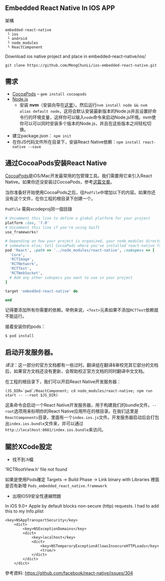 ## Embedded React Native In IOS APP

架構

```
embedded-react-native
 └ ios
 └ android
 └ node_modules
 └ ReactComponent

```

Download ios native project and place in embedded-react-native/ios/

`git clone https://github.com/MengChunLi/ios-embedded-react-native.git`

## 需求

- [CocoaPods](http://cocoapods.org/) – `gem install cocoapods`
- [Node.js](http://nodejs.org)
    - 安装 **nvm**（安装向导在[这里](https://github.com/creationix/nvm#installation)）。然后运行`nvm install node && nvm alias default node`，这将会默认安装最新版本的Node.js并且设置好命令行的环境变量，这样你可以输入`node`命令来启动Node.js环境。nvm使你可以可以同时安装多个版本的Node.js，并且在这些版本之间轻松切换。
- 建立package.json： `npm init`
- 在你JS代码文件所在目录下，安装React Native依赖：`npm install react-native --save`

## 通过CocoaPods安装React Native

[CocoaPods](http://cocoapods.org/)是iOS/Mac开发最常用的包管理工具。我们需要用它来引入React Native。如果你还没安装过CocoaPods，参考[这篇文章](http://guides.cocoapods.org/using/getting-started.html)。

当你准备好开始使用CocoaPods之后，往`Podfile`中增加以下的内容。如果你还没有这个文件，在你工程的根目录下创建一个。

`Podfile` 需與xcodeproj同一個目錄

```ruby
# Uncomment this line to define a global platform for your project
platform :ios, '7.0'
# Uncomment this line if you're using Swift
use_frameworks!

# Depending on how your project is organized, your node_modules directory may be
# somewhere else; tell CocoaPods where you've installed react-native from npm
pod 'React', :path => '../node_modules/react-native', :subspecs => [
  'Core',
  'RCTImage',
  'RCTNetwork',
  'RCTText',
  'RCTWebSocket',
  # Add any other subspecs you want to use in your project
]

target 'embedded-react-native' do

end
```

记得要添加所有你需要的依赖。举例来说，`<Text>`元素如果不添加`RCTText`依赖就不能运行。

接着安装你的pods：

```
$ pod install
```

## 启动开发服务器。

_译注_：这一部分的官方文档都有一些过时。翻译组在翻译&审校完其它部分的文档后，如果官方文档还没有更新，会帮助校正官方文档的同时翻译中文文档。

在工程的根目录下，我们可以开启React Native开发服务器：

```
(JS_DIR=`pwd`/ReactComponent; cd node_modules/react-native; npm run start -- --root $JS_DIR)
```

这条命令会启动一个React Native开发服务器，用于构建我们的bundle文件。`--root`选项用来标明你的React Native应用所在的根目录。在我们这里是`ReactComponents`目录，里面有一个`index.ios.js`文件。开发服务器启动后会打包出`index.ios.bundle`文件来，并可以通过`http://localhost:8081/index.ios.bundle`来访问。

## 關於XCode設定

* 找不到.h檔

'RCTRootView.h' file not found

如果是使用Pods確定 Targets -> Build Phase -> Link binary with Libraries 裡面是否有新增 `Pods_embedded_react_native.framework` 

* 出現IOS9安全性連線問題

In iOS 9.0+ Apple by default blocks non-secure (http) requests. I had to add this to my Info.plist

```
<key>NSAppTransportSecurity</key>
    <dict>
        <key>NSExceptionDomains</key>
        <dict>
            <key>localhost</key>
            <dict>
                <key>NSTemporaryExceptionAllowsInsecureHTTPLoads</key>
                <true/>
            </dict>
        </dict>
    </dict>
```

參考資料: https://github.com/facebook/react-native/issues/304
